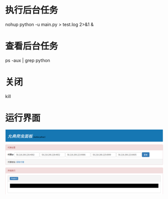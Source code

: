 #  执行后台任务

nohup python -u main.py > test.log 2>&1 &

# 查看后台任务

ps -aux | grep python

# 关闭 

kill 

# 运行界面

![](./web.png)
